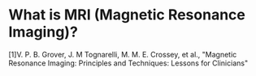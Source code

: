 # What is MRI (Magnetic Resonance Imaging)?


[1]V. P. B. Grover, J. M Tognarelli, M. M. E. Crossey, et al., "Magnetic Resonance Imaging: Principles and Techniques: Lessons for Clinicians"
